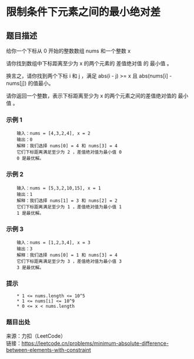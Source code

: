# 限制条件下元素之间的最小绝对差

## 题目描述

给你一个下标从 0 开始的整数数组 nums 和一个整数 x

请你找到数组中下标距离至少为 x 的两个元素的 差值绝对值 的 最小值 。

换言之，请你找到两个下标 i 和 j ，满足 abs(i - j) >= x 且 abs(nums[i] - nums[j]) 的值最小。

请你返回一个整数，表示下标距离至少为 x 的两个元素之间的差值绝对值的 最小值 。

### 示例 1

```text
    输入：nums = [4,3,2,4], x = 2
    输出：0
    解释：我们选择 nums[0] = 4 和 nums[3] = 4
    它们下标距离满足至少为 2 ，差值绝对值为最小值 0
    0 是最优解。
```

### 示例 2

```text
    输入：nums = [5,3,2,10,15], x = 1
    输出：1
    解释：我们选择 nums[1] = 3 和 nums[2] = 2
    它们下标距离满足至少为 1 ，差值绝对值为最小值 1
    1 是最优解。
```

### 示例 3

```text
    输入：nums = [1,2,3,4], x = 3
    输出：3
    解释：我们选择 nums[0] = 1 和 nums[3] = 4
    它们下标距离满足至少为 3 ，差值绝对值为最小值 3
    3 是最优解。
```

### 提示

```text
    * 1 <= nums.length <= 10^5
    * 1 <= nums[i] <= 10^9
    * 0 <= x < nums.length
```

### 题目出处

来源：力扣（LeetCode）  
链接：<https://leetcode.cn/problems/minimum-absolute-difference-between-elements-with-constraint>
